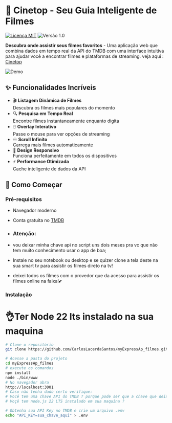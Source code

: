 # 🎥 Cinetop - Seu Guia Inteligente de Filmes

[![Licença MIT](https://img.shields.io/badge/Licença-MIT-green.svg)](https://opensource.org/licenses/MIT)
![Versão 1.0](https://img.shields.io/badge/Versão-1.0-blue.svg)

**Descubra onde assistir seus filmes favoritos** - Uma aplicação web que combina dados em tempo real da API do TMDB com uma interface intuitiva para ajudar você a encontrar filmes e plataformas de streaming. veja aqui : <a href="https://cinetop.onrender.com" target="_blank">Cinetop</a>



![Demo](https://media.giphy.com/media/v1.Y2lkPTc5MGI3NjExd3Z2d3FpOG1qb2xwZ3hjbGZ0a2V4a2QxZXVqM3hqYzN4Z2d6dDR6eCZlcD12MV9pbnRlcm5hbF9naWZfYnlfaWQmY3Q9Zw/3orieS4jfHJaKwkeli/giphy.gif)

## ✨ Funcionalidades Incríveis

- 🎬 **Listagem Dinâmica de Filmes**  
  Descubra os filmes mais populares do momento
- 🔍 **Pesquisa em Tempo Real**  
  Encontre filmes instantaneamente enquanto digita
- 🖱️ **Overlay Interativo**  
  Passe o mouse para ver opções de streaming
- ♾️ **Scroll Infinito**  
  Carrega mais filmes automaticamente
- 📱 **Design Responsivo**  
  Funciona perfeitamente em todos os dispositivos
- ⚡ **Performance Otimizada**  
  Cache inteligente de dados da API

## 🚀 Como Começar

### Pré-requisitos
- Navegador moderno
- Conta gratuita no [TMDB](https://www.themoviedb.org/)

- ### Atenção:
- vou deixar minha chave api no script uns dois meses pra vc que não tem muito conhecimento usar o app de boa; 
- Instale no seu notebook ou desktop e se quizer clone a tela deste na sua smart tv para assistir os filmes direto na tv!
- deixei todos os filmes com o provedor que da acesso para assistir os filmes online na faixa!💕
### Instalação

# 👌Ter Node 22 lts instalado na sua maquina
```bash
# Clone o repositório
git clone https://github.com/CarlosLacerdaSantos/myExpressAp_filmes.git

# Acesse a pasta do projeto
cd myExpressAp_filmes
# execute os comandos
npm install
node ./bin/www 
# No navegador abra 
http://localhost:3001
# Caso não tenha dado certo verifique:
# Você tem uma chave API do TMDB ? porque pode ser que a chave que deixei no script ja esteja indisponivel
# Voçê tem node.js 22 LTS instalado em sua maquína ?

# Obtenha sua API Key no TMDB e crie um arquivo .env
echo "API_KEY=sua_chave_aqui" > .env


